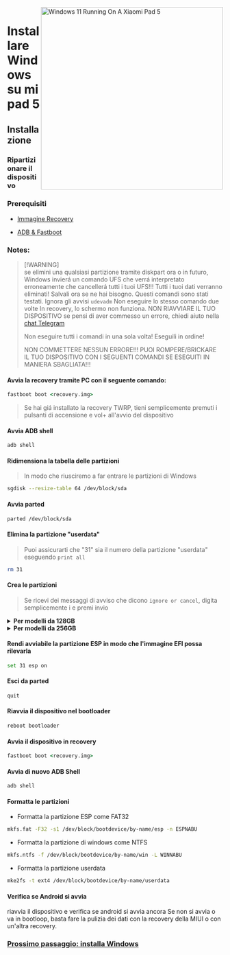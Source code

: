 <img align="right" src="https://raw.githubusercontent.com/erdilS/Port-Windows-11-Xiaomi-Pad-5/main/nabu.png" width="425" alt="Windows 11 Running On A Xiaomi Pad 5">


# Installare Windows su mi pad 5

## Installazione

### Ripartizionare il dispositivo

### Prerequisiti

- [Immagine Recovery](https://github.com/erdilS/Port-Windows-11-Xiaomi-Pad-5/releases/download/1.0/recovery.img)

- [ADB & Fastboot](https://developer.android.com/studio/releases/platform-tools)

### Notes:
> [!WARNING]\
> se elimini una qualsiasi partizione tramite diskpart ora o in futuro, Windows invierá un comando UFS che verrá interpretato erroneamente che cancellerá tutti i tuoi UFS!!!
> Tutti i tuoi dati verranno eliminati! Salvali ora se ne hai bisogno.
> Questi comandi sono stati testati.
> Ignora gli avvisi `udevadm` 
> Non eseguire lo stesso comando due volte
> In recovery, lo schermo non funziona.
> NON RIAVVIARE IL TUO DISPOSITIVO se pensi di aver commesso un errore, chiedi aiuto nella [chat Telegram](https://t.me/nabuwoa)
>
> Non eseguire tutti i comandi in una sola volta! Eseguili in ordine!
>
> NON COMMETTERE NESSUN ERRORE!!! PUOI ROMPERE/BRICKARE IL TUO DISPOSITIVO CON I SEGUENTI COMANDI SE ESEGUITI IN MANIERA SBAGLIATA!!!


#### Avvia la recovery tramite PC con il seguente comando:
```cmd
fastboot boot <recovery.img>
```
> Se hai giá installato la recovery TWRP, tieni semplicemente premuti i pulsanti di accensione e vol+ all'avvio del dispositivo

#### Avvia ADB shell
```cmd
adb shell
```

#### Ridimensiona la tabella delle partizioni
> In modo che riusciremo a far entrare le partizioni di Windows
```sh
sgdisk --resize-table 64 /dev/block/sda
```

#### Avvia parted
```sh
parted /dev/block/sda
```

#### Elimina la partizione "userdata"
> Puoi assicurarti che "31" sia il numero della partizione "userdata" eseguendo
>  `print all`
```sh
rm 31
```

#### Crea le partizioni
> Se ricevi dei messaggi di avviso che dicono `ignore or cancel`, digita semplicemente i e premi invio


<details>
<summary><b><strong>Per modelli da 128GB</strong></b></summary>

- Crea la partizione ESP (in cui saranno salvati i file di avvio di Windows e i file EFI)
```sh
mkpart esp fat32 10.9GB 11.4GB
```

- Crea la partizione principale in cui sará installato Windows
```sh
mkpart win ntfs 11.4GB 70.2GB
```

- Crea la partizione "userdata" in cui saranno salvati i dati di android
```sh
mkpart userdata ext4 70.2GB 126GB
```
  </summary>
</details>

<details>
<summary><b><strong>Per modelli da 256GB</strong></b></summary>

- Crea la partizione ESP (in cui saranno salvati i file di avvio di Windows e i file EFI)
```sh
mkpart esp fat32 10.9GB 11.4GB
```

- Crea la partizione principale in cui sará installato Windows
```sh
mkpart win ntfs 11.4GB 120.8GB
```

- Crea la partizione "userdata" in cui saranno salvati i dati di android
```sh
mkpart userdata ext4 120.8GB 254GB
```

  </summary>
</details>


#### Rendi avviabile la partizione ESP in modo che l'immagine EFI possa rilevarla
```sh
set 31 esp on
```

#### Esci da parted
```sh
quit
```
#### Riavvia il dispositivo nel bootloader
```sh
reboot bootloader
```

#### Avvia il dispositivo in recovery
```cmd
fastboot boot <recovery.img>
```

#### Avvia di nuovo ADB Shell 
```cmd
adb shell
```

#### Formatta le partizioni
-  Formatta la partizione ESP come FAT32
```sh
mkfs.fat -F32 -s1 /dev/block/bootdevice/by-name/esp -n ESPNABU
```

-  Formatta la partizione di windows come NTFS
```sh
mkfs.ntfs -f /dev/block/bootdevice/by-name/win -L WINNABU
```

-  Formatta la partizione userdata
```sh
mke2fs -t ext4 /dev/block/bootdevice/by-name/userdata
```


#### Verifica se Android si avvia 
riavvia il dispositivo e verifica se android si avvia ancora
Se non si avvia o va in bootloop, basta fare la pulizia dei dati con la recovery della MIUI o con un'altra recovery.

### [Prossimo passaggio: installa Windows](/guide/Italian/2-installazione-it.md)
